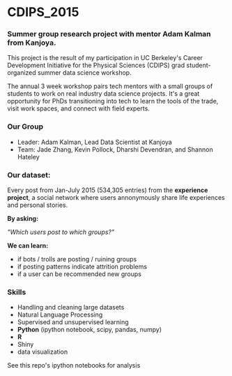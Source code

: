 # CDIPS_2015

### Summer group research project with mentor Adam Kalman from Kanjoya.

This project is the result of my participation in UC Berkeley's Career Development Initiative for the Physical Sciences (CDIPS) grad student-organized summer data science workshop.

The annual 3 week workshop pairs tech mentors with a small groups of students to work on real industry data science projects. It's a great opportunity for PhDs transitioning into tech to learn the tools of the trade, visit work spaces, and connect with field experts. 

### Our Group
* Leader: Adam Kalman, Lead Data Scientist at Kanjoya
* Team: Jade Zhang, Kevin Pollock, Dharshi Devendran, and Shannon Hateley

### Our dataset:
Every post from Jan-July 2015 (534,305 entries) from the **experience project**,
a social network where users annonymously share life experiences and personal stories.

**By asking:**

*"Which users post to which groups?"*

**We can learn:**
  * if bots / trolls are posting / ruining groups
  * if posting patterns indicate attrition problems
  * if a user can be recommended new groups

### Skills
* Handling and cleaning large datasets
* Natural Language Processing
* Supervised and unsupervised learning
* **Python** (ipython notebook, scipy, pandas, numpy)
* **R**
* Shiny
* data visualization

See this repo's ipython notebooks for analysis